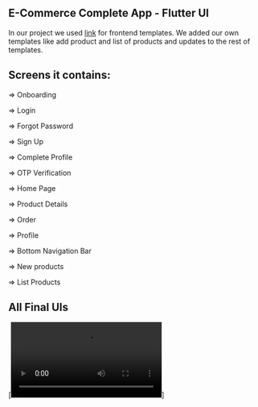 ## E-Commerce Complete App - Flutter UI 

In our project we used [link](https://github.com/ashu98s/Shopping-Trend) for frontend templates.
We added our own templates like add product and list of products and updates to the rest of templates.




## Screens it contains:

=> Onboarding

=> Login

=> Forgot Password

=> Sign Up

=> Complete Profile

=> OTP Verification

=> Home Page

=> Product Details

=> Order

=> Profile 

=> Bottom Navigation Bar

=> New products

=> List Products

## All Final UIs

[![Watch the video](https://github.com/kindaKharita/E_commerce/blob/main/video6014923495559925319.mp4)]
